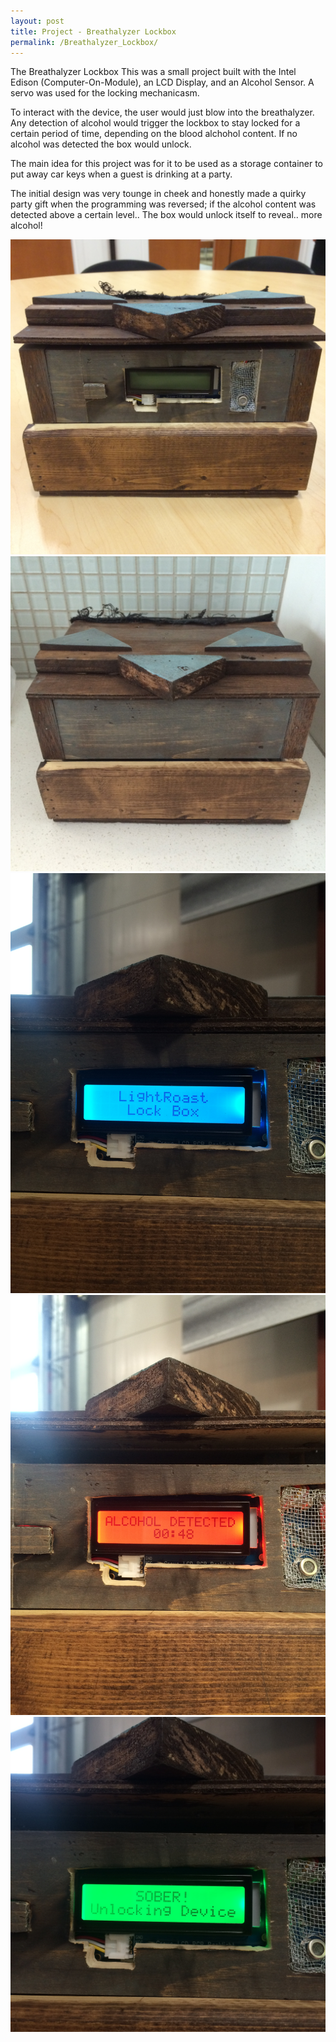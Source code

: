 ```yaml
---
layout: post
title: Project - Breathalyzer Lockbox
permalink: /Breathalyzer_Lockbox/
---
```


The Breathalyzer Lockbox
This was a small project built with the Intel Edison (Computer-On-Module), an LCD Display, and an Alcohol Sensor. A servo was used for the locking mechanicasm. 

To interact with the device, the user would just blow into the breathalyzer. Any detection of alcohol would trigger the lockbox to stay locked for a certain period of time, depending on the blood alchohol content. If no alcohol was detected the box would unlock. 

The main idea for this project was for it to be used as a storage container to put away car keys when a guest is drinking at a party. 

The initial design was very tounge in cheek and honestly made a quirky party gift when the programming was reversed; if the alcohol content was detected above a certain level.. The box would unlock itself to reveal.. more alcohol!

  <img src="/images/Lockbox_Front.JPG" alt="Lockbox_Front" style="width:300;height:auto;">
  <img src="/images/Lockbox_Back.JPG" alt="drawing" style="width:300;height:auto;">
  <img src="/images/Lockbox_Blue.JPG" alt="drawing2" style="width:300;height:auto;">
  <img src="/images/Lockbox_Red.JPG" alt="drawing3" style="width:300;height:auto;">
  <img src="/images/Lockbox_Green.JPG" alt="drawing4" style="width:300;height:auto;">
